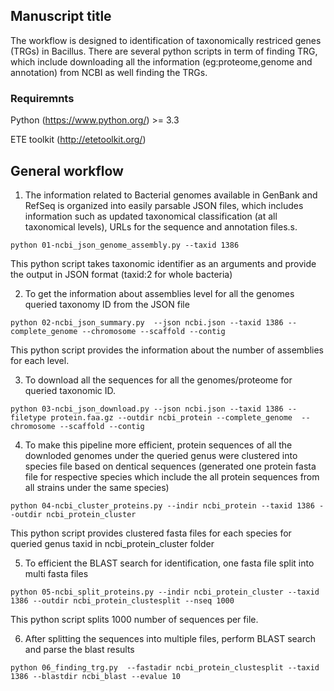 ## Manuscript title 

The workflow is designed to identification of taxonomically restriced genes (TRGs) in Bacillus. There are several python scripts in term of finding TRG, which include downloading all the information (eg:proteome,genome and annotation) from NCBI as well finding the TRGs.

### Requiremnts
Python (https://www.python.org/) >= 3.3

ETE toolkit (http://etetoolkit.org/)

## General workflow

1. The information related to Bacterial genomes available in GenBank and RefSeq is organized into easily parsable JSON files, which includes information such as updated taxonomical classification (at all taxonomical levels), URLs for the sequence and annotation files.s. 

```
python 01-ncbi_json_genome_assembly.py --taxid 1386 
```
This python script takes taxonomic identifier as an arguments and provide the output in JSON format (taxid:2 for whole bacteria)

2. To get the information about assemblies level for all the genomes queried taxonomy ID from the JSON file

```
python 02-ncbi_json_summary.py  --json ncbi.json --taxid 1386 --complete_genome --chromosome --scaffold --contig
```
This python script provides the information about the number of assemblies for each level. 

3. To download all the sequences for all the genomes/proteome for queried taxonomic ID. 

```
python 03-ncbi_json_download.py --json ncbi.json --taxid 1386 --filetype protein.faa.gz --outdir ncbi_protein --complete_genome  --chromosome --scaffold --contig
```
4. To make this pipeline more efficient, protein sequences of all the downloded genomes under the queried genus were clustered into species file based on dentical sequences (generated one protein fasta file for respective species which include the all protein sequences from all strains under the same species)
``` 
python 04-ncbi_cluster_proteins.py --indir ncbi_protein --taxid 1386 --outdir ncbi_protein_cluster
```

This python script provides clustered fasta files for each species for queried genus taxid in ncbi_protein_cluster folder 

5. To efficient the BLAST search for identification, one fasta file split into multi fasta files 
```
python 05-ncbi_split_proteins.py --indir ncbi_protein_cluster --taxid 1386 --outdir ncbi_protein_clustesplit --nseq 1000 
``` 

This python script splits 1000 number of sequences per file. 

6. After splitting the sequences into multiple files, perform BLAST search and parse the blast results 

``` 
python 06_finding_trg.py  --fastadir ncbi_protein_clustesplit --taxid 1386 --blastdir ncbi_blast --evalue 10
```
 



